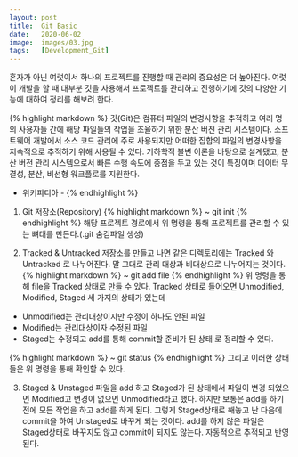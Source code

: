 ```yaml
---
layout: post
title:  Git Basic
date:   2020-06-02
image:  images/03.jpg
tags:   [Development_Git]
---
```


혼자가 아닌 여럿이서 하나의 프로젝트를 진행할 때 관리의 중요성은 더 높아진다.
여럿이 개발을 할 때 대부분 깃을 사용해서 프로젝트를 관리하고 진행하기에 깃의 다양한 기능에 대하여 정리를 해보려 한다.

{% highlight markdown %}
깃(Git)은 컴퓨터 파일의 변경사항을 추적하고 여러 명의 사용자들 간에 해당 파일들의 작업을 조율하기 위한 분산 버전 관리 시스템이다. 소프트웨어 개발에서 소스 코드 관리에 주로 사용되지만 어떠한 집합의 파일의 변경사항을 지속적으로 추적하기 위해 사용될 수 있다. 기하학적 불변 이론을 바탕으로 설계됐고, 분산 버전 관리 시스템으로서 빠른 수행 속도에 중점을 두고 있는 것이 특징이며 데이터 무결성, 분산, 비선형 워크플로를 지원한다.
- 위키피디아 -
{% endhighlight %}

1. Git 저장소(Repository)
{% highlight markdown %}
~ git init
{% endhighlight %}
해당 프로젝트 경로에서 위 명령을 통해 프로젝트를 관리할 수 있는 뼈대를 만든다.(.git 숨김파일 생성)

2. Tracked & Untracked
저장소를 만들고 나면 같은 디렉토리에는 Tracked 와 Untracked 로 나누어진다. 말 그대로 관리 대상과 비대상으로 나누어지는 것이다.
{% highlight markdown %}
~ git add file
{% endhighlight %}
위 명령을 통해 file을 Tracked 상태로 만들 수 있다.
Tracked 상태로 들어오면 Unmodified, Modified, Staged 세 가지의 상태가 있는데
- Unmodified는 관리대상이지만 수정이 하나도 안된 파일
- Modified는 관리대상이자 수정된 파일
- Staged는 수정되고 add를 통해 commit할 준비가 된 상태
로 정리할 수 있다.

{% highlight markdown %}
~ git status
{% endhighlight %}
그리고 이러한 상태들은 위 명령을 통해 확인할 수 있다.

3. Staged & Unstaged
파일을 add 하고 Staged가 된 상태에서 파일이 변경 되었으면 Modified고 변경이 없으면 Unmodified라고 했다.
하지만 보통은 add를 하기 전에 모든 작업을 하고 add를 하게 된다. 그렇게 Staged상태로 해놓고 난 다음에 commit을 하여
Unstaged로 바꾸게 되는 것이다. add를 하지 않은 파일은 Staged상태로 바꾸지도 않고 commit이 되지도 않는다. 자동적으로 추적되고 반영된다.